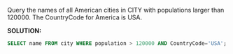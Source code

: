 Query the names of all American cities in CITY with populations larger than 120000. The CountryCode for America is USA.

**SOLUTION:**
```SQL
SELECT name FROM city WHERE population > 120000 AND CountryCode='USA';
